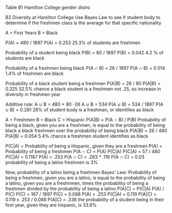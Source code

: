 Table B1 Hamilton College
gender distro

B2 Diversity at Hamilton College
Use Bayes Law to see if student body to determine if the freshmen class is the average for that specific nationality

A = First Years
B = Black

P(A) = 480 / 1897
P(A) = 0.253
	25.3% of students are freshmen

Probability of a student being black
P(B) = 80 / 1897
P(B) = 0.042
	4.2 % of students are black

Probability of a freshmen being black
P(A $\cap$ B) = 26 / 1897
P(A $\cap$ B) = 0.014
	1.4% of freshmen are black

Probability of a black student being a freshmen
P(A|B) = 26 / 80
P(A|B) = 0.325
	32.5% chance a black student is a freshmen
		not .25, so increase in diversity in freshmen year

Additive rule:
A $\cup$ B = 480 + 80 -26
A $\cup$ B = 534
P(A $\cup$ B) = 534 / 1897
P(A $\cup$ B) = 0.281
	28% of student body is a freshman, or identifies as black

A = Freshmen
B = Black
C = Hispanic
P(A|B) = P(A $\cap$ B) / P(B)
	Probability of being a black, given you are a freshmen, is equal to the probability of being black a black freshmen over the probability of being black
P(A|B) = 26 / 480
P(A|B) = 0.054
	5.4% chance a freshmen student identifies as black

P(C|A) = Probability of being a Hispanic, given they are a freshmen
P(A) = Probability of being a freshmen
P(A $\cap$ C) = P(A) P(C|A)
	P(C|A) = 57 / 480
	P(C|A) = 0.1187
	P(A) = .253
		P(A $\cap$ C) = .263 * .119
		P(A $\cap$ C) = 0.03
		probability of being a latino freshmen is 3%

Now, probability of a latino being a freshmen
	Bayes' Law: Probability of being a freshmen, given you are a latino, is equal to the probability of being a latino, given you are a freshnmen, times the probability of being a freshmen divided by the probability of being a latino
	P(A|C) = P(C|A) P(A) / P(C)
		P(C) = 167 / 1897
		P(C) = 0.088
		P(A) = .253
		P(C|A) = 0.119
		P(A|C) = 0.119 x .253 / 0.088
		P(A|C) = .338
			the probability of a student being in their first year, given they are hispanic, is 33.8%
			
